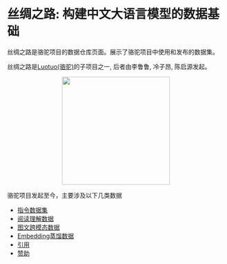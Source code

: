 # 丝绸之路: 构建中文大语言模型的数据基础

丝绸之路是骆驼项目的数据仓库页面。展示了骆驼项目中使用和发布的数据集。

丝绸之路是[Luotuo(骆驼)](https://github.com/LC1332/Luotuo-Chinese-LLM)的子项目之一, 后者由李鲁鲁, 冷子昂, 陈启源发起。

<p align="center">
    <img src="https://github.com/LC1332/Luotuo-Chinese-LLM/blob/main/image/icon_silk_road.png" height="250">
</p>

骆驼项目发起至今，主要涉及以下几类数据

- [指令数据集](#指令数据集)
- [阅读理解数据](#阅读理解数据)
- [图文跨模态数据](#图文跨模态数据)
- [Embedding蒸馏数据](#Embedding蒸馏数据)
- [引用](#引用)
- [赞助](#赞助)


